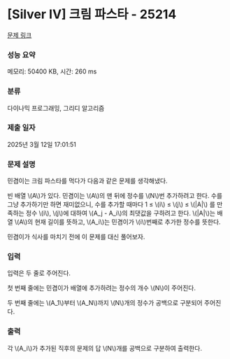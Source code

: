 # [Silver IV] 크림 파스타 - 25214 

[문제 링크](https://www.acmicpc.net/problem/25214) 

### 성능 요약

메모리: 50400 KB, 시간: 260 ms

### 분류

다이나믹 프로그래밍, 그리디 알고리즘

### 제출 일자

2025년 3월 12일 17:01:51

### 문제 설명

<p>민겸이는 크림 파스타를 먹다가 다음과 같은 문제를 생각해냈다.</p>

<p>빈 배열 \(A\)가 있다. 민겸이는 \(A\)의 맨 뒤에 정수를 \(N\)번 추가하려고 한다. 수를 그냥 추가하기만 하면 재미없으니, 수를 추가할 때마다 1 ≤ \(i\) ≤ \(j\) ≤ \(|A|\) 를 만족하는 정수 \(i\), \(j\)에 대하여 \(A_j - A_i\)의 최댓값을 구하려고 한다. \(|A|\)는 배열 \(A\)의 현재 길이를 뜻하고, \(A_i\)는 민겸이가 \(i\)번째로 추가한 정수를 뜻한다.</p>

<p>민겸이가 식사를 마치기 전에 이 문제를 대신 풀어보자.</p>

### 입력 

 <p>입력은 두 줄로 주어진다.</p>

<p>첫 번째 줄에는 민겸이가 배열에 추가하려는 정수의 개수 \(N\)이 주어진다.</p>

<p>두 번째 줄에는 \(A_1\)부터 \(A_N\)까지 \(N\)개의 정수가 공백으로 구분되어 주어진다.</p>

### 출력 

 <p>각 \(A_i\)가 추가된 직후의 문제의 답 \(N\)개를 공백으로 구분하여 출력한다.</p>

